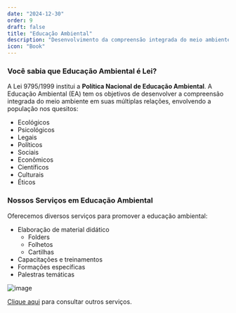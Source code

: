 ```yaml
---
date: "2024-12-30"
order: 9
draft: false
title: "Educação Ambiental"
description: "Desenvolvimento da compreensão integrada do meio ambiente em suas múltiplas relações"
icon: "Book"
---
```


### Você sabia que Educação Ambiental é Lei?

A Lei 9795/1999 institui a **Política Nacional de Educação Ambiental**. A Educação Ambiental (EA) tem os objetivos de desenvolver a compreensão integrada do meio ambiente em suas múltiplas relações, envolvendo a população nos quesitos:

- Ecológicos
- Psicológicos
- Legais
- Políticos
- Sociais
- Econômicos
- Científicos
- Culturais
- Éticos

### Nossos Serviços em Educação Ambiental

Oferecemos diversos serviços para promover a educação ambiental:

- Elaboração de material didático
  - Folders
  - Folhetos
  - Cartilhas
- Capacitações e treinamentos
- Formações específicas
- Palestras temáticas

![image](/images/bannerimage.webp)

[Clique aqui](/servicos) para consultar outros serviços. 

